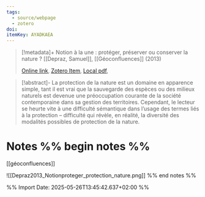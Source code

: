 ```yaml
---
tags:
  - source/webpage
  - zotero
doi: 
itemKey: AYADKAEA
---
```

>[!metadata]+
> Notion à la une : protéger, préserver ou conserver la nature ?
> [[Depraz, Samuel]], 
> [[Géoconfluences]] (2013)
> 
> [Online link](https://geoconfluences.ens-lyon.fr/informations-scientifiques/a-la-une/notion-a-la-une/notion-a-la-une-proteger-preserver-ou-conserver-la-nature), [Zotero Item](zotero://select/library/items/AYADKAEA), [Local pdf](file://C:/Users/aburg/Documents/references/zotero/storage/VF975CD9/notion-a-la-une-proteger-preserver-ou-conserver-la-nature-4e4cbaba77dde4191bc8ddd391da2f22.pdf), 

>[!abstract]-
>La protection de la nature est un domaine en apparence simple, tant il est vrai que la  sauvegarde des espèces ou des milieux naturels est devenue une préoccupation courante de la société contemporaine dans sa gestion des territoires. Cependant, le lecteur se heurte vite à une difficulté sémantique dans l’usage des termes liés à la protection – difficulté qui révèle, en réalité, la diversité des modalités possibles de protection de la nature.

# Notes %% begin notes %%
[[géoconfluences]]

![[Depraz2013_Notionproteger_protection_nature.png]]
%% end notes %%




%% Import Date: 2025-05-26T13:45:42.637+02:00 %%
